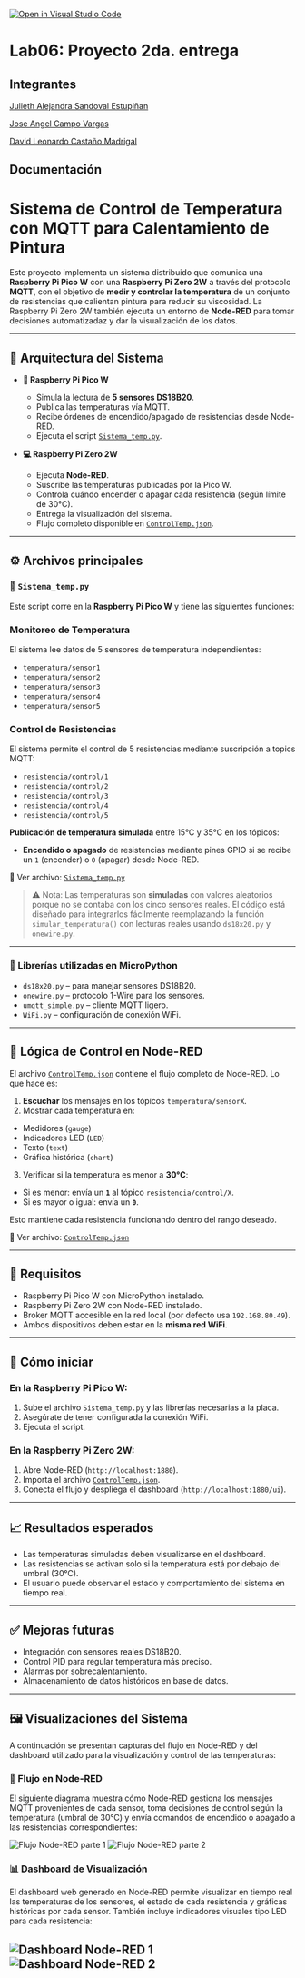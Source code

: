 [![Open in Visual Studio Code](https://classroom.github.com/assets/open-in-vscode-2e0aaae1b6195c2367325f4f02e2d04e9abb55f0b24a779b69b11b9e10269abc.svg)](https://classroom.github.com/online_ide?assignment_repo_id=19409481&assignment_repo_type=AssignmentRepo)
# Lab06: Proyecto 2da. entrega

## Integrantes
[Julieth Alejandra Sandoval Estupiñan](https://github.com/Julieth-Sandoval)

[Jose Angel Campo Vargas](https://github.com/Jose-Angel-Campo-Vargas)

[David Leonardo Castaño Madrigal](https://github.com/IngleonardocM)

## Documentación
# Sistema de Control de Temperatura con MQTT para Calentamiento de Pintura

Este proyecto implementa un sistema distribuido que comunica una **Raspberry Pi Pico W** con una **Raspberry Pi Zero 2W** a través del protocolo **MQTT**, con el objetivo de **medir y controlar la temperatura** de un conjunto de resistencias que calientan pintura para reducir su viscosidad. La Raspberry Pi Zero 2W también ejecuta un entorno de **Node-RED** para tomar decisiones automatizadaz y dar la visualización de los datos.

---

## 🧩 Arquitectura del Sistema

- **📡 Raspberry Pi Pico W**  
  - Simula la lectura de **5 sensores DS18B20**.
  - Publica las temperaturas vía MQTT.
  - Recibe órdenes de encendido/apagado de resistencias desde Node-RED.
  - Ejecuta el script [`Sistema_temp.py`](./Sistema_temp.py).

- **💻 Raspberry Pi Zero 2W**  
  - Ejecuta **Node-RED**.
  - Suscribe las temperaturas publicadas por la Pico W.
  - Controla cuándo encender o apagar cada resistencia (según límite de 30°C).
  - Entrega la visualización del sistema.
  - Flujo completo disponible en [`ControlTemp.json`](./ControlTemp.json).

---

## ⚙️ Archivos principales

### 🔧 `Sistema_temp.py`

Este script corre en la **Raspberry Pi Pico W** y tiene las siguientes funciones:

### Monitoreo de Temperatura
El sistema lee datos de 5 sensores de temperatura independientes:
- `temperatura/sensor1`
- `temperatura/sensor2`
- `temperatura/sensor3`
- `temperatura/sensor4`
- `temperatura/sensor5`

### Control de Resistencias
El sistema permite el control de 5 resistencias mediante suscripción a topics MQTT:
- `resistencia/control/1`
- `resistencia/control/2`
- `resistencia/control/3`
- `resistencia/control/4`
- `resistencia/control/5`

**Publicación de temperatura simulada** entre 15°C y 35°C en los tópicos:

- **Encendido o apagado** de resistencias mediante pines GPIO si se recibe un `1` (encender) o `0` (apagar) desde Node-RED.

📄 Ver archivo: [`Sistema_temp.py`](./Sistema_temp.py)

> ⚠️ Nota: Las temperaturas son **simuladas** con valores aleatorios porque no se contaba con los cinco sensores reales. El código está diseñado para integrarlos fácilmente reemplazando la función `simular_temperatura()` con lecturas reales usando `ds18x20.py` y `onewire.py`.

---

### 🔗 Librerías utilizadas en MicroPython

- `ds18x20.py` – para manejar sensores DS18B20.
- `onewire.py` – protocolo 1-Wire para los sensores.
- `umqtt_simple.py` – cliente MQTT ligero.
- `WiFi.py` – configuración de conexión WiFi.

---

## 🧠 Lógica de Control en Node-RED

El archivo [`ControlTemp.json`](./ControlTemp.json) contiene el flujo completo de Node-RED. Lo que hace es:

1. **Escuchar** los mensajes en los tópicos `temperatura/sensorX`.
2. Mostrar cada temperatura en:
 - Medidores (`gauge`)
 - Indicadores LED (`LED`)
 - Texto (`text`)
 - Gráfica histórica (`chart`)
3. Verificar si la temperatura es menor a **30°C**:
 - Si es menor: envía un **`1`** al tópico `resistencia/control/X`.
 - Si es mayor o igual: envía un **`0`**.

Esto mantiene cada resistencia funcionando dentro del rango deseado.

📄 Ver archivo: [`ControlTemp.json`](./ControlTemp.json)

---

## 📲 Requisitos

- Raspberry Pi Pico W con MicroPython instalado.
- Raspberry Pi Zero 2W con Node-RED instalado.
- Broker MQTT accesible en la red local (por defecto usa `192.168.80.49`).
- Ambos dispositivos deben estar en la **misma red WiFi**.

---

## 🚀 Cómo iniciar

### En la Raspberry Pi Pico W:
1. Sube el archivo `Sistema_temp.py` y las librerías necesarias a la placa.
2. Asegúrate de tener configurada la conexión WiFi.
3. Ejecuta el script.

### En la Raspberry Pi Zero 2W:
1. Abre Node-RED (`http://localhost:1880`).
2. Importa el archivo [`ControlTemp.json`](./ControlTemp.json).
3. Conecta el flujo y despliega el dashboard (`http://localhost:1880/ui`).

---

## 📈 Resultados esperados

- Las temperaturas simuladas deben visualizarse en el dashboard.
- Las resistencias se activan solo si la temperatura está por debajo del umbral (30°C).
- El usuario puede observar el estado y comportamiento del sistema en tiempo real.

---

## ✅ Mejoras futuras

- Integración con sensores reales DS18B20.
- Control PID para regular temperatura más preciso.
- Alarmas por sobrecalentamiento.
- Almacenamiento de datos históricos en base de datos.

---

## 🖼️ Visualizaciones del Sistema

A continuación se presentan capturas del flujo en Node-RED y del dashboard utilizado para la visualización y control de las temperaturas:

### 🔄 Flujo en Node-RED

El siguiente diagrama muestra cómo Node-RED gestiona los mensajes MQTT provenientes de cada sensor, toma decisiones de control según la temperatura (umbral de 30°C) y envía comandos de encendido o apagado a las resistencias correspondientes:

![Flujo Node-RED parte 1](/IMAGENES/flujo1.png)
![Flujo Node-RED parte 2](/IMAGENES/flujo2.png)

### 📊 Dashboard de Visualización

El dashboard web generado en Node-RED permite visualizar en tiempo real las temperaturas de los sensores, el estado de cada resistencia y gráficas históricas por cada sensor. También incluye indicadores visuales tipo LED para cada resistencia:

![Dashboard Node-RED 1](/IMAGENES/Dashboard1.png)
![Dashboard Node-RED 2](/IMAGENES/Dashboard2.png)
---

